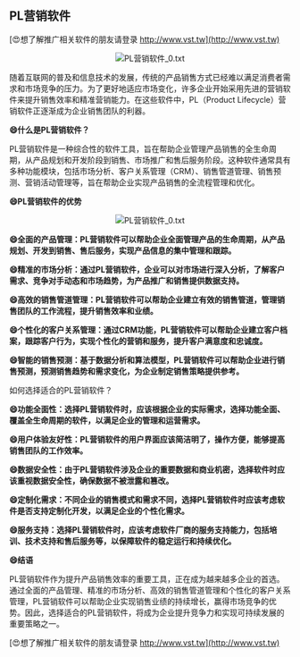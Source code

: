 ## **PL营销软件**

[😍想了解推广相关软件的朋友请登录 http://www.vst.tw](http://www.vst.tw)

 <center><img src="https://vst.tw/MP4/tuiguang/png/8.png" alt="PL营销软件_0.txt"></center>

随着互联网的普及和信息技术的发展，传统的产品销售方式已经难以满足消费者需求和市场竞争的压力。为了更好地适应市场变化，许多企业开始采用先进的营销软件来提升销售效率和精准营销能力。在这些软件中，PL（Product Lifecycle）营销软件正逐渐成为企业销售团队的利器。

**😄什么是PL营销软件？**

PL营销软件是一种综合性的软件工具，旨在帮助企业管理产品销售的全生命周期，从产品规划和开发阶段到销售、市场推广和售后服务阶段。这种软件通常具有多种功能模块，包括市场分析、客户关系管理（CRM）、销售管道管理、销售预测、营销活动管理等，旨在帮助企业实现产品销售的全流程管理和优化。

**😄PL营销软件的优势**

 <center><img src="https://vst.tw/MP4/tuiguang/png/0.png" alt="PL营销软件_0.txt"></center>

**😄全面的产品管理：PL营销软件可以帮助企业全面管理产品的生命周期，从产品规划、开发到销售、售后服务，实现产品信息的集中管理和跟踪。**

**😄精准的市场分析：通过PL营销软件，企业可以对市场进行深入分析，了解客户需求、竞争对手动态和市场趋势，为产品推广和销售提供数据支持。**

**😄高效的销售管道管理：PL营销软件可以帮助企业建立有效的销售管道，管理销售团队的工作流程，提升销售效率和业绩。**

**😄个性化的客户关系管理：通过CRM功能，PL营销软件可以帮助企业建立客户档案，跟踪客户行为，实现个性化的营销和服务，提升客户满意度和忠诚度。**

**😄智能的销售预测：基于数据分析和算法模型，PL营销软件可以帮助企业进行销售预测，预测销售趋势和需求变化，为企业制定销售策略提供参考。**

如何选择适合的PL营销软件？

**😄功能全面性：选择PL营销软件时，应该根据企业的实际需求，选择功能全面、覆盖全生命周期的软件，以满足企业的管理和运营需求。**

**😄用户体验友好性：PL营销软件的用户界面应该简洁明了，操作方便，能够提高销售团队的工作效率。**

**😄数据安全性：由于PL营销软件涉及企业的重要数据和商业机密，选择软件时应该重视数据安全性，确保数据不被泄露和篡改。**

**😄定制化需求：不同企业的销售模式和需求不同，选择PL营销软件时应该考虑软件是否支持定制化开发，以满足企业的个性化需求。**

**😄服务支持：选择PL营销软件时，应该考虑软件厂商的服务支持能力，包括培训、技术支持和售后服务等，以保障软件的稳定运行和持续优化。**

**😄结语**

PL营销软件作为提升产品销售效率的重要工具，正在成为越来越多企业的首选。通过全面的产品管理、精准的市场分析、高效的销售管道管理和个性化的客户关系管理，PL营销软件可以帮助企业实现销售业绩的持续增长，赢得市场竞争的优势。因此，选择适合的PL营销软件，将成为企业提升竞争力和实现可持续发展的重要策略之一。

[😍想了解推广相关软件的朋友请登录 http://www.vst.tw](http://www.vst.tw)



